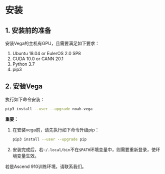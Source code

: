 # 安装

## 1. 安装前的准备

安装Vega的主机有GPU，且需要满足如下要求：

1. Ubuntu 18.04 or EulerOS 2.0 SP8
2. CUDA 10.0 or CANN 20.1
3. Python 3.7
4. pip3

## 2. 安装Vega

执行如下命令安装：

```bash
pip3 install --user --upgrade noah-vega
```

**重要：**

1. 在安装vega前，请先执行如下命令升级pip：

    ```bash
    pip3 install --user --upgrade pip
    ```

2. 安装完成后，若`~/.local/bin`不在`$PATH`环境变量中，则需要重新登录，使环境变量生效。

若是Ascend 910训练环境，请联系我们。
